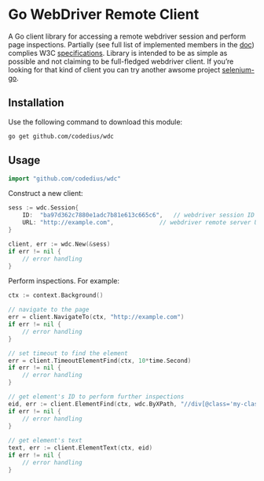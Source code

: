 # Go WebDriver Remote Client
A Go client library for accessing a remote webdriver session and perform page inspections. Partially (see full list of implemented members in the [doc](https://pkg.go.dev/github.com/codedius/wdc?tab=doc)) complies W3C [specifications](https://www.w3.org/TR/webdriver/). Library is intended to be as simple as possible and not claiming to be full-fledged webdriver client. If you’re looking for that kind of client you can try another awsome project [selenium-go](https://github.com/tebeka/selenium).

## Installation
Use the following command to download this module:
```
go get github.com/codedius/wdc
```

## Usage
```go
import "github.com/codedius/wdc"
```

Construct a new client:

```go
sess := wdc.Session{
    ID:  "ba97d362c7880e1adc7b81e613c665c6",   // webdriver session ID
    URL: "http://example.com",  	       // webdriver remote server URL
}

client, err := wdc.New(&sess)
if err != nil {
    // error handling
}
```

Perform inspections. For example:


```go
ctx := context.Background()

// navigate to the page
err = client.NavigateTo(ctx, "http://example.com") 
if err != nil {
    // error handling
}

// set timeout to find the element
err = client.TimeoutElementFind(ctx, 10*time.Second)
if err != nil {
    // error handling
}

// get element's ID to perform further inspections
eid, err := client.ElementFind(ctx, wdc.ByXPath, "//div[@class='my-class']")
if err != nil {
    // error handling
}
	
// get element's text
text, err := client.ElementText(ctx, eid)
if err != nil {
    // error handling
}
```
